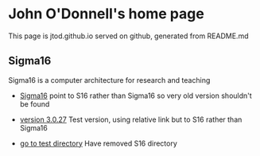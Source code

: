 # John O'Donnell's home page

This page is jtod.github.io served on github, generated from README.md

## Sigma16

Sigma16 is a computer architecture for research and teaching

* [Sigma16](./S16) point to S16 rather than Sigma16 so very old
  version shouldn't be found

* [version 3.0.27](./S16/releases/Sigma16-3.0.27/index.html)
  Test version, using relative link but to S16 rather than Sigma16
  
* [go to test directory](./testdir/index.html) Have removed S16 directory
  
  
  

